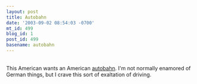 ```yaml
---
layout: post
title: Autobahn
date: '2003-09-02 08:54:03 -0700'
mt_id: 499
blog_id: 1
post_id: 499
basename: autobahn
---
```

<br />This American wants an American <a href="http://story.news.yahoo.com/news?tmpl=story&amp;ncid=1298&amp;e=9&amp;u=/fo/20030828/bs_fo/c5818a3280a41852f8a4b6503f323325&amp;sid=95623795">autobahn</a>. I'm not normally enamored of German things, but I crave this sort of exaltation of driving.<br /><br /><br />
